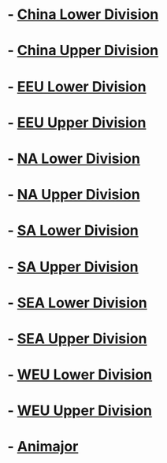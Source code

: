 
# - [China Lower Division](CN_Lower)
# - [China Upper Division](CN_Upper)
# - [EEU Lower Division](EEU_Lower)
# - [EEU Upper Division](EEU_Upper)
# - [NA Lower Division](NA_Lower)
# - [NA Upper Division](NA_Upper)
# - [SA Lower Division](SA_Lower)
# - [SA Upper Division](SA_Upper)
# - [SEA Lower Division](SEA_Lower)
# - [SEA Upper Division](SEA_Upper)
# - [WEU Lower Division](WEU_Lower)
# - [WEU Upper Division](WEU_Upper)
# - [Animajor](Animajor)